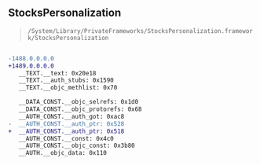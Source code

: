 ## StocksPersonalization

> `/System/Library/PrivateFrameworks/StocksPersonalization.framework/StocksPersonalization`

```diff

-1488.0.0.0.0
+1489.0.0.0.0
   __TEXT.__text: 0x20e18
   __TEXT.__auth_stubs: 0x1590
   __TEXT.__objc_methlist: 0x70

   __DATA_CONST.__objc_selrefs: 0x1d0
   __DATA_CONST.__objc_protorefs: 0x68
   __AUTH_CONST.__auth_got: 0xac8
-  __AUTH_CONST.__auth_ptr: 0x528
+  __AUTH_CONST.__auth_ptr: 0x518
   __AUTH_CONST.__const: 0x4c0
   __AUTH_CONST.__objc_const: 0x3b80
   __AUTH.__objc_data: 0x110

```
